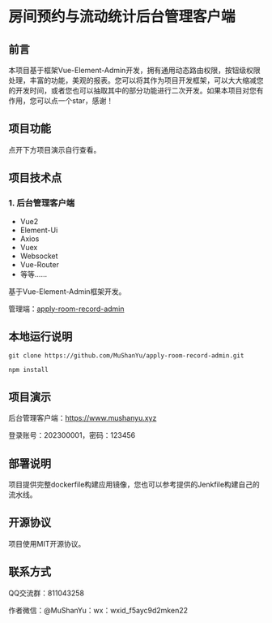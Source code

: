 # 房间预约与流动统计后台管理客户端

## 前言

本项目基于框架Vue-Element-Admin开发，拥有通用动态路由权限，按钮级权限处理，丰富的功能，美观的报表。您可以将其作为项目开发框架，可以大大缩减您的开发时间，或者您也可以抽取其中的部分功能进行二次开发。如果本项目对您有作用，您可以点一个star，感谢！

## 项目功能

点开下方项目演示自行查看。

## 项目技术点

### 1. 后台管理客户端

- Vue2
- Element-Ui
- Axios
- Vuex
- Websocket
- Vue-Router
- 等等......

基于Vue-Element-Admin框架开发。

管理端：[apply-room-record-admin](https://github.com/MuShanYu/apply-room-record-admin) 

## 本地运行说明

```shell
git clone https://github.com/MuShanYu/apply-room-record-admin.git
```

```shell
npm install
```

## 项目演示

后台管理客户端：https://www.mushanyu.xyz

登录账号：202300001，密码：123456

## 部署说明

项目提供完整dockerfile构建应用镜像，您也可以参考提供的Jenkfile构建自己的流水线。

## 开源协议

项目使用MIT开源协议。

## 联系方式

QQ交流群：811043258

作者微信：@MuShanYu：wx：wxid_f5ayc9d2mken22
